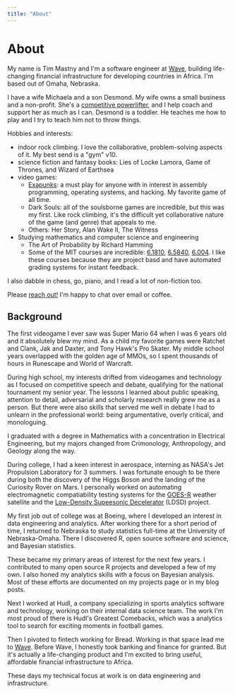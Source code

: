 ```yaml
---
title: "About"
---
```


# About

My name is Tim Mastny and I'm a software engineer at [Wave](https://www.wave.com/en/), 
building life-changing financial infrastructure for developing countries in Africa. 
I'm based out of Omaha, Nebraska.

I have a wife Michaela and a son Desmond. 
My wife owns a small business and a non-profit. 
She's a [competitive powerlifter](https://www.instagram.com/michaelalifts_/profilecard/?igsh=MW5ocDV4ODhsY2k1bw%3D%3D),
and I help coach and support her as much as I can.
Desmond is a toddler. He teaches me how to play and I try to teach him
not to throw things. 

Hobbies and interests:
* indoor rock climbing. I love the collaborative, problem-solving aspects of it. 
  My best send is a "gym" v10.
* science fiction and fantasy books: Lies of Locke Lamora, Game of Thrones,
  and Wizard of Earthsea 
* video games: 
  * [Exapunks](https://store.steampowered.com/app/716490/EXAPUNKS/): a must play for anyone
    with in interest in assembly programming, operating systems, and hacking. 
    My favorite game of all time.
  * Dark Souls: all of the soulsborne games are incredible, but this was my first. 
    Like rock climbing, it's the difficult yet collaborative nature of the game (and genre)
    that appeals to me.
  * Others: Her Story, Alan Wake II, The Witness
* Studying mathematics and computer science and engineering 
  * The Art of Probability by Richard Hamming 
  * Some of the MIT courses are incredible: [6.1810](https://pdos.csail.mit.edu/6.828/2023/),
    [6.5840](http://nil.csail.mit.edu/6.5840/2023/), [6.004](https://computationstructures.org). 
    I like these courses because they are project basd and have automated 
    grading systems for instant feedback.
  
I also dabble in chess, go, piano, and I read a lot of non-fiction too. 

Please [reach out!](mailto:tim.mastny@gmail.com)
I'm happy to chat over email or coffee.

## Background

The first videogame I ever saw was Super Mario 64 when I was 6 years old
and it absolutely blew my mind. As a child my favorite games were
Ratchet and Clank, Jak and Daxter, and Tony Hawk's Pro Skater.
My middle school years overlapped with the golden age of MMOs, 
so I spent thousands of hours in Runescape and World of Warcraft.

During high school, my interests drifted from videogames and technology
as I focused on competitive speech and debate, qualifying for the
national tournament my senior year. The lessons I learned about public speaking,
attention to detail, adversarial and scholarly research really grew me as a person.
But there were also skills that served me well in debate I had to
unlearn in the professional world: being argumentative, overly
critical, and monologuing.

I graduated with a degree in Mathematics with a concentration in 
Electrical Engineering, but my majors changed from Crimonology,
Anthropology, and Geology along the way. 

During college, I had a keen interest in aerospace, interning as 
NASA's Jet Propulsion Laboratory for 3 summers. 
I was fortunate enough to be there during both the discovery of the
Higgs Boson and the landing of the Curiosity Rover on Mars.
I personally worked on automating electromagnetic compatiability testing
systems for the [GOES-R](https://www.goes-r.gov) weather satellite
and the [Low-Density Supeesonic Decelerator](https://en.wikipedia.org/wiki/Low-Density_Supersonic_Decelerator) 
(LDSD) project.

My first job out of college was at Boeing, where I developed an interest in
data engineering and analytics. After working there for a short period of time,
I returned to Nebraska to study statistics full-time at the University of Nebraska-Omaha.
There I discovered R, open source software and science, and Bayesian statistics.

These became my primary areas of interest for the next few years. 
I contributed to many open source R projects and developed a few of my own.
I also honed my analytics skills with a focus on Bayesian analysis. 
Most of these efforts are documented on my projects page or in my blog posts.

Next I worked at Hudl, a company specializing in sports analytics software 
and technology, working on their internal data science team. 
The work I'm most proud of there is Hudl's Greatest Comebacks, which was a analytics
tool to search for exciting moments in football games. 

Then I pivoted to fintech working for Bread. Working in that space
lead me to [Wave](https://www.wave.com/en/). Before Wave,
I honestly took banking and finance for granted. 
But it's actually a life-changing product and I'm excited
to bring useful, affordable financial infrastructure to Africa.

These days my technical focus at work is on data engineering and infrastructure.
